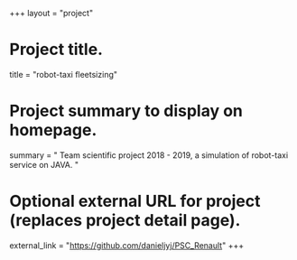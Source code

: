 +++
layout = "project"

# Project title.
title = "robot-taxi fleetsizing"

# Project summary to display on homepage.
summary = "
	Team scientific project 2018 - 2019, a simulation of robot-taxi service on JAVA. 
 "


# Optional external URL for project (replaces project detail page).
external_link = "https://github.com/danieljyj/PSC_Renault"
+++
